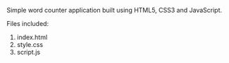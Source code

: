 Simple word counter application built using HTML5, CSS3 and JavaScript.

Files included:
1. index.html
2. style.css
3. script.js
